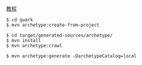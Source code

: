 [教程](https://zhuanlan.zhihu.com/p/91315510)
```
$ cd quark
$ mvn archetype:create-from-project

$ cd target/generated-sources/archetype/
$ mvn install
$ mvn archetype:crawl

$ mvn archetype:generate -DarchetypeCatalog=local

```